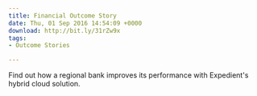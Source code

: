 ```yaml
---
title: Financial Outcome Story
date: Thu, 01 Sep 2016 14:54:09 +0000
download: http://bit.ly/31rZw9x
tags:
- Outcome Stories

---
```

Find out how a regional bank improves its performance with Expedient's hybrid cloud solution.